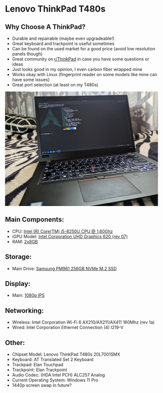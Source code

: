 # Lenovo ThinkPad T480s

## Why Choose A ThinkPad?
- Durable and repairable (maybe even upgradeable!)
- Great keyboard and trackpoint is useful sometimes
- Can be found on the used market for a good price (avoid low resolution panels though)
- Great community on [r/ThinkPad](https://www.reddit.com/r/thinkpad/) in case you have some questions or ideas
- Just looks good in my opinion, I even carbon fiber wrapped mine
- Works okay with Linux (fingerprint reader on some models like mine can have some issues)
- Great port selection (at least on my T480s)

![My Laptop](../images/Lenovo_ThinkPad_T480s_Laptop/PXL_20230707_151502569.jpg)

## Main Components:
- CPU: [Intel (R) Core(TM) i5-8250U CPU @ 1.60Ghz]()
- iGPU Model: [Intel Corporation UHD Graphics 620 (rev 07)]()
- RAM: [2x8GB]()

## Storage:
- Main Drive: [Samsung PM961 256GB NVMe M.2 SSD]()

## Display:
- Main: [1080p IPS]()

## Networking:
- Wireless: Intel Corporation Wi-Fi 6 AX210/AX211/AX411 160Mhz (rev 1a)
- Wired: Intel Corporation Ethernet Connection (4) I219-V

## Other:
- Chipset Model: Lenovo ThinkPad T480s 20L7001SMX
- Keyboard: AT Translated Set 2 Keyboard
- Trackpad: Elan Touchpad
- Trackpoint: Elan Trackpoint
- Audio Codec: (HDA Intel PCH) ALC257 Analog
- Current Operating System: Windows 11 Pro
- 1440p screen swap in future?